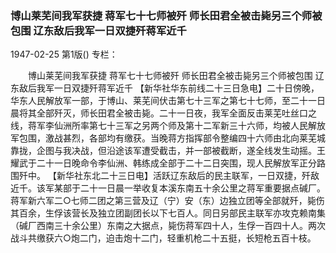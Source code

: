 ### 博山莱芜间我军获捷  蒋军七十七师被歼  师长田君全被击毙另三个师被包围  辽东敌后我军一日双捷歼蒋军近千

1947-02-25
第1版()
专栏：

　　博山莱芜间我军获捷
    蒋军七十七师被歼
    师长田君全被击毙另三个师被包围
    辽东敌后我军一日双捷歼蒋军近千
    【新华社华东前线二十三日急电】二十日傍晚，华东人民解放军一部，于博山、莱芜间伏击第七十三军之第七十七师，至二十一日晨将其全部歼灭，师长田君全被击毙。二十一日夜，我军全面反击莱芜吐丝口之线，蒋军李仙洲所率第七十三军之另两个师及第十二军新三十六师，均被人民解放军包围，激战甚烈，各部均有缴获。当晚蒋方指挥部令整编四十六师由北向莱芜城靠拢，企图与我决战，但沿途该军遭受截击，并一部被截断，遂全线发生动摇。王耀武于二十一日晚命令李仙洲、韩练成全部于二十二日突围，现人民解放军正分路围歼中。
    【新华社东北二十三日电】活跃辽东敌后的民主联军，一日双捷，歼敌近千。该军某部于二十一日晨一举收复本溪东南五十余公里之蒋军重要据点碱厂。蒋军新六军二○七师二团之第三营及辽（宁）安（东）边独立团等全部就歼，毙伤其百余，生俘该营长及独立团副团长以下七百人。同日另部民主联军亦攻克赖南集（碱厂西南三十余公里）东南之大据点，毙伤蒋军四十人，生俘一百四十人。两次战斗共缴获六○炮二门，迫击炮十二门，轻重机枪二十五挺，长短枪五百十枝。
